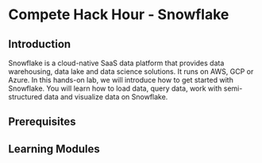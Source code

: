 # Compete Hack Hour - Snowflake

## Introduction
Snowflake is a cloud-native SaaS data platform that provides data warehousing, data lake and data science solutions. It runs on AWS, GCP or Azure. 
In this hands-on lab, we will introduce how to get started with Snowflake. You will learn how to load data, query data, work with semi-structured data and visualize data on Snowflake.

## Prerequisites

## Learning Modules
